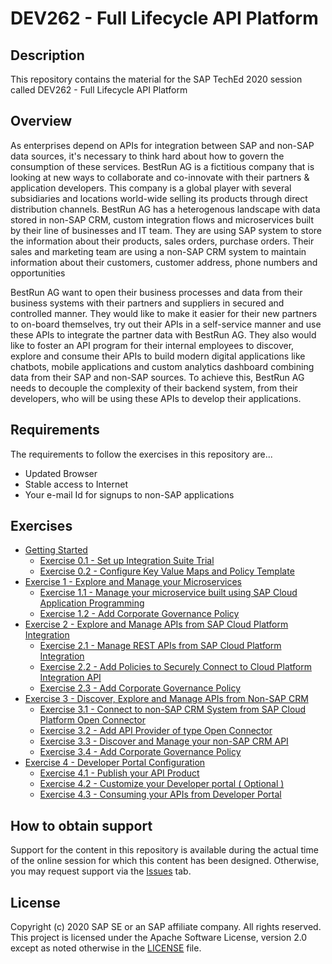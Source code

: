 # DEV262 - Full Lifecycle API Platform

## Description

This repository contains the material for the SAP TechEd 2020 session called DEV262 - Full Lifecycle API Platform 

## Overview

As enterprises depend on APIs for integration between SAP and non-SAP data sources, it's necessary to think hard about how to govern the consumption of these services. BestRun AG is a fictitious company that is looking at new ways to collaborate and co-innovate with their partners & application developers. This company is a global player with several subsidiaries and locations world-wide selling its products through direct distribution channels. BestRun AG has a heterogenous landscape with data stored in non-SAP CRM, custom integration flows and microservices built by their line of businesses and IT team. They are using SAP system to store the information about their products, sales orders, purchase orders. Their sales and marketing team are using a non-SAP CRM system to maintain information about their customers, customer address, phone numbers and opportunities

BestRun AG want to open their business processes and data from their business systems with their partners and suppliers in secured and controlled manner. They would like to make it easier for their new partners to on-board themselves, try out their APIs in a self-service manner and use these APIs to integrate the partner data with BestRun AG. They also would like to foster an API program for their internal employees to discover, explore and consume their APIs to build modern digital applications like chatbots, mobile applications and custom analytics dashboard combining data from their SAP and non-SAP sources. To achieve this, BestRun AG needs to decouple the complexity of their backend system, from their developers, who will be using these APIs to develop their applications. 

## Requirements

The requirements to follow the exercises in this repository are...
- Updated Browser
- Stable access to Internet
- Your e-mail Id for signups to non-SAP applications

## Exercises

- [Getting Started](exercises/ex0/)
    - [Exercise 0.1 - Set up Integration Suite Trial](exercises/ex0/ex_0.1.md#exercise-01-sub-exercise-1)
    - [Exercise 0.2 - Configure Key Value Maps and Policy Template](exercises/ex0/0.2_Configure_Key_Value_Maps_and_Policy.pdf)    
- [Exercise 1 - Explore and Manage your Microservices](exercises/ex1/)
    - [Exercise 1.1 - Manage your microservice built using SAP Cloud Application Programming](exercises/ex1/1.1_Manage_your_microservice_built_using_SAP_Cloud_Application_Programming.pdf)
    - [Exercise 1.2 - Add Corporate Governance Policy](exercises/ex1/1.2_Add_Corporate_Governance_Policy.pdf)
- [Exercise 2 - Explore and Manage APIs from SAP Cloud Platform Integration](exercises/ex2/)
    - [Exercise 2.1 - Manage REST APIs from SAP Cloud Platform Integration](exercises/ex2/2.1_%20Manage_REST_APIs_from_SAP_CLoud_Platform_Integration.pdf)
    - [Exercise 2.2 - Add Policies to Securely Connect to Cloud Platform Integration API](exercises/ex2/2.2_Add_Policies_to_Securely_Connect_to_Cloud_Platform_Integration_API.pdf)
    - [Exercise 2.3 - Add Corporate Governance Policy](exercises/ex2/2.3_Add_Corporate_Governance_Policy.pdf)
- [Exercise 3 - Discover, Explore and Manage APIs from Non-SAP CRM ](exercises/ex3/)
    - [Exercise 3.1 - Connect to non-SAP CRM System from SAP Cloud Platform Open Connector](exercises/ex3/3.1_Connect_to_non_SAP_CRM_System_from_SAP_Cloud_Platform_Open_Connector.pdf)
    - [Exercise 3.2 - Add API Provider of type Open Connector](exercises/ex3/3.2_Add_API_Providers_of_type_Open_Connectors.pdf)
    - [Exercise 3.3 - Discover and Manage your non-SAP CRM API](exercises/ex3/3.3_Discover_and_Manage_your_non_SAP_CRM_API.pdf)
    - [Exercise 3.4 - Add Corporate Governance Policy](exercises/ex3/3.4_Add_your_corporate_governance_policy.pdf)
- [Exercise 4 - Developer Portal Configuration](exercises/ex4/)
    - [Exercise 4.1 - Publish your API Product](exercises/ex4/4.2_Customize_your_Developer_portal.pdf)
    - [Exercise 4.2 - Customize your Developer portal ( Optional )](exercises/ex4/4.1_Publish_your_API_Product.pdf) 
    - [Exercise 4.3 - Consuming your APIs from Developer Portal](exercises/ex4/4.3_Consuming_your_APIS_from_Developer_Portal.pdf)
    
 
## How to obtain support

Support for the content in this repository is available during the actual time of the online session for which this content has been designed. Otherwise, you may request support via the [Issues](../../issues) tab.

## License
Copyright (c) 2020 SAP SE or an SAP affiliate company. All rights reserved. This project is licensed under the Apache Software License, version 2.0 except as noted otherwise in the [LICENSE](LICENSES/Apache-2.0.txt) file.
